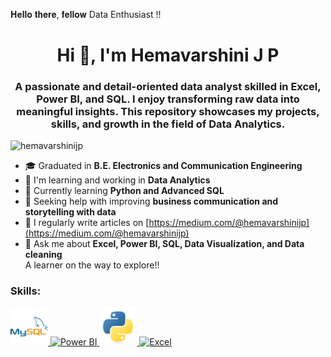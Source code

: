 𝐇𝐞𝐥𝐥𝐨 𝐭𝐡𝐞𝐫𝐞, 𝐟𝐞𝐥𝐥𝐨𝐰 Data Enthusiast !!

<h1 align="center">Hi 👋, I'm Hemavarshini J P</h1>
<h3 align="center">A passionate and detail-oriented data analyst skilled in Excel, Power BI, and SQL. I enjoy transforming raw data into meaningful insights. This repository showcases my projects, skills, and growth in the field of Data Analytics.</h3>

<p align="left"> 
  <img src="https://komarev.com/ghpvc/?username=hemavarshinijp&label=Profile%20views&color=0e75b6&style=flat" alt="hemavarshinijp" /> 
</p>

- 🎓 Graduated in **B.E. Electronics and Communication Engineering**  
- 🔭 I'm learning and working in **Data Analytics**  
- 🌱 Currently learning **Python and Advanced SQL**  
- 🤝 Seeking help with improving **business communication and storytelling with data**  
- 📝 I regularly write articles on [https://medium.com/@hemavarshinijp](https://medium.com/@hemavarshinijp)  
- 💬 Ask me about **Excel, Power BI, SQL, Data Visualization, and Data cleaning**  
A learner on the way to explore!!

<h3 align="left">Skills:</h3>
<p align="left"> 
  <!-- SQL -->
  <a href="https://www.mysql.com/" target="_blank" rel="noreferrer"> 
    <img src="https://raw.githubusercontent.com/devicons/devicon/master/icons/mysql/mysql-original-wordmark.svg" alt="SQL" width="60" height="60"/> 
  </a>


  
  <!-- Power BI -->
  <a href="https://powerbi.microsoft.com/" target="_blank" rel="noreferrer"> 
    <img src="https://github.com/microsoft/PowerBI-Icons/blob/main/SVG/Power-BI.svg" alt="Power BI" width="60" height="60"/> 
  </a>


  
  <!-- Python -->
  <a href="https://www.python.org/" target="_blank" rel="noreferrer"> 
    <img src="https://raw.githubusercontent.com/devicons/devicon/master/icons/python/python-original.svg" alt="Python" width="60" height="60"/> 
  </a>


  
  <!-- Excel -->
  <a href="https://www.microsoft.com/en-us/microsoft-365/excel" target="_blank" rel="noreferrer"> 
    <img src="https://upload.wikimedia.org/wikipedia/commons/7/7f/Microsoft_Office_Excel_%282019%E2%80%93present%29.svg" alt="Excel" width="60" height="60"/> 
  </a>
</p>

